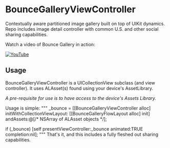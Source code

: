 # BounceGalleryViewController
Contextually aware partitioned image gallery built on top of UIKit dynamics. Repo includes image detail controller with common U.S. and other social sharing capabilities.

Watch a video of Bounce Gallery in action:

[![YouTube](http://img.youtube.com/vi/X_BdpiEjO2I/0.jpg)](http://www.youtube.com/watch?v=X_BdpiEjO2I)

## Usage
BounceGalleryViewController is a UICollectionView subclass (and view controller). It uses ALAsset(s) found using your device's AssetLibrary. 

*A pre-requisite for use is to have access to the device's Assets Library.*

Usage is simple:
"""
_bounce = [[BounceGalleryViewController alloc] initWithCollectionViewLayout: [[BounceGalleryFlowLayout alloc] init] andAssets:@[/* NSArray of ALAsset objects */];

if (_bounce) [self presentViewController:_bounce animated:TRUE completion:nil];
"""
That's it, and this includes a fully fleshed out sharing capabilities.
